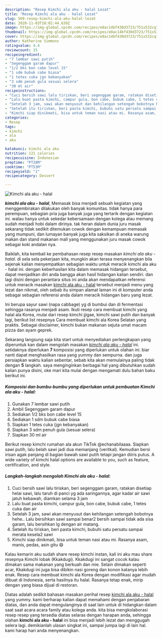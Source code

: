 ```yaml
---
description: "Resep Kimchi ala aku - halal Lezat"
title: "Resep Kimchi ala aku - halal Lezat"
slug: 569-resep-kimchi-ala-aku-halal-lezat
date: 2020-11-03T18:02:44.639Z
image: https://img-global.cpcdn.com/recipes/e8ac14bf430d3723/751x532cq70/kimchi-ala-aku-halal-foto-resep-utama.jpg
thumbnail: https://img-global.cpcdn.com/recipes/e8ac14bf430d3723/751x532cq70/kimchi-ala-aku-halal-foto-resep-utama.jpg
cover: https://img-global.cpcdn.com/recipes/e8ac14bf430d3723/751x532cq70/kimchi-ala-aku-halal-foto-resep-utama.jpg
author: Katherine Simmons
ratingvalue: 4.4
reviewcount: 15
recipeingredient:
- "7 lembar sawi putih"
- "Segenggam garam dapur"
- "1/2 bks bon cabe level 15"
- "1 sdm bubuk cabe biasa"
- "1 tetes cuka jgn kebanyakan"
- "3 sdm penuh gula sesuai selera"
- "30 ml air"
recipeinstructions:
- "Cuci bersih sawi lalu tiriskan, beri segenggam garam, ratakan disetiap helai sawi, lalu taruh di panci yg ada saringannya, agar kadar air sawi jatuh kebawah, diamkan selama 3 jam"
- "Lalu buat pasta kimchi, campur gula, bon cabe, bubuk cabe, 1 tetes cuka dan air"
- "Setelah 3 jam, sawi akan menyusut dan kehilangan setengah bobotnya hehe.. Lalu bersihkan sawi sampai benar2 bersih sampai tidak ada sisa garam, lalu bersihkan lg dengan air matang."
- "Setelah itu tiriskan, beri pasta kimchi, bubuhi satu persatu sampai merata kesela2 sawi"
- "Kimchi siap dinikmati, bisa untuk teman nasi atau mi. Rasanya asam, manis, pedas, asin gitu 😄"
categories:
- Resep
tags:
- kimchi
- ala
- aku

katakunci: kimchi ala aku 
nutrition: 121 calories
recipecuisine: Indonesian
preptime: "PT28M"
cooktime: "PT53M"
recipeyield: "1"
recipecategory: Dessert

---
```



![Kimchi ala aku - halal](https://img-global.cpcdn.com/recipes/e8ac14bf430d3723/751x532cq70/kimchi-ala-aku-halal-foto-resep-utama.jpg)

<b><i>kimchi ala aku - halal</i></b>, Memasak bisa menjadi sebuah kegiatan yang menggembirakan dilakukan oleh banyak komunitas. tidak hanya para perempuan, sebagian pria juga banyak juga yang tertarik dengan kegiatan ini. walau hanya untuk sekedar kebersamaan dengan kolega atau memang sudah menjadi hobi dalam dirinya. tak heran dalam dunia juru masak sekarang tidak sedikit ditemukan cowok dengan kemampuan memasak yang mumpuni, dan lumayan banyak juga kita saksikan di aneka warung makan dan stand makanan mall yang menggunakan juru masak cowok sebagai koki andalan nya.

Baiklah, kita kembali ke pembahasan resep resep masakan <i>kimchi ala aku - halal</i>. di sela sela pekerjaan kita, mungkin akan terasa menyenangkan bila sejenak kalian menyempatkan sebagian waktu untuk meracik kimchi ala aku - halal ini. dengan keberhasilan kita dalam memasak hidangan tersebut, dapat menjadikan diri anda bangga akan hasil hidangan kalian sendiri. dan lagi disini dengan perantara situs ini anda akan mendapatkan referensi untuk meracik masakan <u>kimchi ala aku - halal</u> tersebut menjadi menu yang lezat dan nikmat, oleh sebab itu simpan alamat laman ini di komputer anda sebagai sebagian referensi anda dalam meracik hidangan baru yang lezat.

Ini berupa sayur sawi (napa cabbage) yg di bumbui dan di fermentasi sehingga rasanya menjadi asam. Ikuti resep cara membuat kimchi yang halal ala Korea, mulai dari resep kimchi jjigae, kimchi sawi putih dan banyak lagi, berikut list resepnya Cara membuat kimchi ala Korea Selatan yang praktis. Sebagai disclaimer, kimchi bukan makanan sejuta umat macam pizza dan ayam geprek.


Sekarang langsung saja kita start untuk menyediakan perlengkapan yang diperuntuk kan dalam mengolah masakan <u><i>kimchi ala aku - halal</i></u> ini. setidaknya diperlukan <b>7</b> komposisi yang diperlukan untuk olahan ini. biar nanti dapat menghasilkan rasa yang yummy dan sempurna. dan juga persiapkan waktu kalian sebentar, sebab kita akan memulainya paling tidak dengan <b>5</b> langkah. saya menginginkan berbagai hal yang dibutuhkan sudah kalian punya disini, oke mari kita mulai dengan mengamati dulu bahan baku berikut ini.

<!--inarticleads1-->

##### Komposisi dan bumbu-bumbu yang diperlukan untuk pembuatan Kimchi ala aku - halal:

1. Gunakan 7 lembar sawi putih
1. Ambil Segenggam garam dapur
1. Sediakan 1/2 bks bon cabe level 15
1. Sediakan 1 sdm bubuk cabe biasa
1. Siapkan 1 tetes cuka (jgn kebanyakan)
1. Siapkan 3 sdm penuh gula (sesuai selera)
1. Siapkan 30 ml air


Berikut resep kimchi rumahan ala akun TikTok @echanabilaaaa. Siapkan sawi putih, lalu belah sawi jadi dua memanjang (veritkal). Kemudian bersi irisan agak panjang di bagian bawah sawi putih tetapi jangan diiris putus. A wide variety of kimchi halal options are available to you, such as feature, certification, and style. 

<!--inarticleads2-->

##### Langkah-langkah mengolah Kimchi ala aku - halal:

1. Cuci bersih sawi lalu tiriskan, beri segenggam garam, ratakan disetiap helai sawi, lalu taruh di panci yg ada saringannya, agar kadar air sawi jatuh kebawah, diamkan selama 3 jam
1. Lalu buat pasta kimchi, campur gula, bon cabe, bubuk cabe, 1 tetes cuka dan air
1. Setelah 3 jam, sawi akan menyusut dan kehilangan setengah bobotnya hehe.. Lalu bersihkan sawi sampai benar2 bersih sampai tidak ada sisa garam, lalu bersihkan lg dengan air matang.
1. Setelah itu tiriskan, beri pasta kimchi, bubuhi satu persatu sampai merata kesela2 sawi
1. Kimchi siap dinikmati, bisa untuk teman nasi atau mi. Rasanya asam, manis, pedas, asin gitu 😄


Kalau kemarin aku sudah share resep kimchi instan, kali ini aku mau share resepnya Kimchi lobak (Kkakdugi). Kkakdugi ini sangat cocok kalau dimakan sama makanan yang berkuah dan mie. Selain dimakan seperti acar, Kkakdugi ini juga bisa dibikin nasi goreng dan konon katanya lebih enak. Resep cara membuat kimchi ala Korea dengan modifikasi agar mudah dibuat di Indonesia, serta hasilnya itu halal. Rasanya tetap enak, mirip dengan yang biasa dijual di restoran. 

Diatas adalah sedikit bahasan masakan perihal resep <u>kimchi ala aku - halal</u> yang yummy. kami berharap kalian dapat memahami dengan penjabaran diatas, dan anda dapat mengulanginya di saat lain untuk di hidangkan dalam saat saat acara acara family atau kolega anda. kita bisa mengkolaborasi resep resep yang tersedia diatas selaras dengan harapan anda, sehingga olahan <b>kimchi ala aku - halal</b> ini bisa menjadi lebih lezat dan menggugah selera lagi. demikianlah ulasan singkat ini, sampai jumpa lagi di lain hal. kami harap hari anda menyenangkan.
